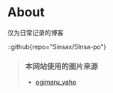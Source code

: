 # About
仅为日常记录的博客

::github{repo="Sinsax/SInsa-po"}

> ### 本网站使用的图片来源
> - [ogimaru_yaho](https://x.com/ogimaru_yaho/status/1947967289409896543)
